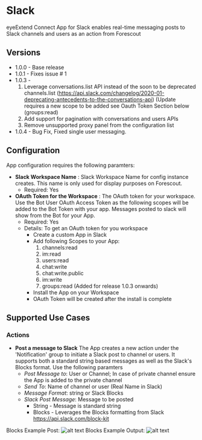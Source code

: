 # Slack
eyeExtend Connect App for Slack enables real-time messaging posts to Slack channels and users as an action from Forescout

## Versions
* 1.0.0 - Base release
* 1.0.1 - Fixes issue # 1
* 1.0.3 - 
   1. Leverage conversations.list API instead of the soon to be deprecated channels.list (https://api.slack.com/changelog/2020-01-deprecating-antecedents-to-the-conversations-api)  (Update requires a new scope to be added see Oauth Token Section below (groups:read)
   2. Add support for pagination with conversations and users APIs
   3. Remove unsupported proxy panel from the configuration list 
* 1.0.4 - Bug Fix, Fixed single user messaging.  

## Configuration
App configuration requires the following paramters:
* __Slack Workspace Name__ : Slack Workspace Name for config instance creates. This name is only used for display purposes on Forescout. 
  * Required: Yes
* __OAuth Token for the Workspace__ : The OAuth token for your workspace. Use the Bot User OAuth Access Token as the following scopes will be added to the Bot Token with your app. Messages posted to slack will show from the Bot for your App.
  * Required: Yes
  * Details: To get an OAuth token for you workspace
    * Create a custom App in Slack
    * Add following Scopes to your App:
      1. channels:read
      2. im:read
      3. users:read
      4. chat:write
      5. chat:write.public
      6. im:write
      7. groups:read (Added for release 1.0.3 onwards)
    * Install the App on your Workspace
    * OAuth Token will be created after the install is complete

## Supported Use Cases

### Actions
* __Post a message to Slack__
The App creates a new action under the 'Notification' group to initiate a Slack post to channel or users. 
It supports both a standard string based messages as well as the Slack's Blocks format.  Use the following paramters
  * _Post Message to_: User or Channel; In case of private channel ensure the App is added to the private channel
  * _Send To_: Name of channel or user (Real Name in Slack)
  * _Message Format_: string or Slack Blocks
  * _Slack Post Message_: Message to be posted
    * String - Message is standard string 
    * Blocks - Leverages the Blocks formatting from Slack https://api.slack.com/block-kit
  
 Blocks Example Post: 
![alt text](https://github.com/Forescout/eyeExtend-Connect/blob/master/Slack/Blocks%20Example.png "Use this format in Message")
 Blocks Example Output: 
![alt text](https://github.com/Forescout/eyeExtend-Connect/blob/master/Slack/Blocks%20Output.png "Slack Output")
  
